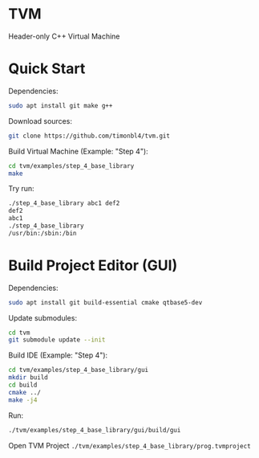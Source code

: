 # TVM #

Header-only C++ Virtual Machine

# Quick Start #

Dependencies:
```sh
sudo apt install git make g++
```

Download sources:
```sh
git clone https://github.com/timonbl4/tvm.git
```

Build Virtual Machine (Example: "Step 4"):
```sh
cd tvm/examples/step_4_base_library
make
```

Try run:
```sh
./step_4_base_library abc1 def2
def2
abc1
./step_4_base_library
/usr/bin:/sbin:/bin
```

# Build Project Editor (GUI) #

Dependencies:
```sh
sudo apt install git build-essential cmake qtbase5-dev
```

Update submodules:
```sh
cd tvm
git submodule update --init
```

Build IDE (Example: "Step 4"):
```sh
cd tvm/examples/step_4_base_library/gui
mkdir build
cd build
cmake ../
make -j4
```

Run:
```sh
./tvm/examples/step_4_base_library/gui/build/gui
```

Open TVM Project `./tvm/examples/step_4_base_library/prog.tvmproject`
